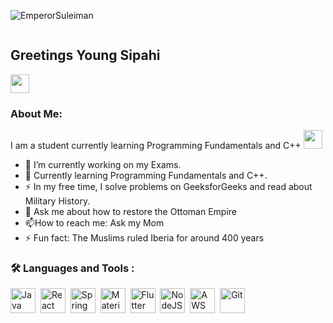![EmperorSuleiman](https://github.com/DemolisherCpp/DemolisherCpp/assets/149885996/7196736d-41ac-4b4b-9e4e-d4db035ec3c1) 

<img src="https://komarev.com/ghpvc/?username=DemolisherCpp&style=flat-square&color=blue" alt=""/> 

## Greetings Young Sipahi
<img src="https://media.giphy.com/media/hvRJCLFzcasrR4ia7z/giphy.gif" width="30px"/>

### About Me:
I am a student currently learning Programming Fundamentals and C++ <img src="https://media.giphy.com/media/WUlplcMpOCEmTGBtBW/giphy.gif" width="30">

- :telescope: I’m currently working on my Exams.
- :seedling: Currently learning Programming Fundamentals and C++.
- :zap: In my free time, I solve problems on GeeksforGeeks and read about Military History.
- :speech_balloon: Ask me about how to restore the Ottoman Empire
- :mailbox:How to reach me: Ask my Mom                                                                                         
- :zap: Fun fact: The Muslims ruled Iberia for around 400 years


### :hammer_and_wrench: Languages and Tools :
<div>
  <img src="[https://github.com/devicons/devicon/blob/master/icons/java/java-original-wordmark.svg](https://github.com/devicons/devicon/blob/master/icons/c/c-original.svg)" title="Java" alt="Java" width="40" height="40"/>&nbsp;
  <img src="[https://github.com/devicons/devicon/blob/master/icons/react/react-original-wordmark.svg" title="React](https://github.com/devicons/devicon/blob/master/icons/cplusplus/cplusplus-original.svg)" alt="React" width="40" height="40"/>&nbsp;
  <img src="[https://github.com/devicons/devicon/blob/master/icons/spring/spring-original-wordmark.svg](https://github.com/devicons/devicon/blob/master/icons/premierepro/premierepro-original.svg)" title="Spring" alt="Spring" width="40" height="40"/>&nbsp;
  <img src="[https://github.com/devicons/devicon/blob/master/icons/materialui/materialui-original.svg](https://github.com/devicons/devicon/blob/master/icons/visualstudio/visualstudio-plain.svg)" title="Material UI" alt="Material UI" width="40" height="40"/>&nbsp;
  <img src="[https://github.com/devicons/devicon/blob/master/icons/flutter/flutter-original.svg](https://github.com/devicons/devicon/blob/master/icons/vscode/vscode-original.svg)" title="Flutter" alt="Flutter" width="40" height="40"/>&nbsp;
<img src="[https://github.com/devicons/devicon/blob/master/icons/nodejs/nodejs-original-wordmark.svg](https://github.com/devicons/devicon/blob/master/icons/photoshop/photoshop-plain.svg)" title="NodeJS" alt="NodeJS" width="40" height="40"/>&nbsp;
  <img src="[https://github.com/devicons/devicon/blob/master/icons/amazonwebservices/amazonwebservices-plain-wordmark.svg](https://github.com/devicons/devicon/blob/master/icons/csharp/csharp-original.svg)" title="AWS" alt="AWS" width="40" height="40"/>&nbsp;
  <img src="[https://github.com/devicons/devicon/blob/master/icons/git/git-original-wordmark.svg](https://github.com/devicons/devicon/blob/master/icons/android/android-original.svg)" title="Git" **alt="Git" width="40" height="40"/>
</div>


<!--
**DemolisherCpp/DemolisherCpp** is a ✨ _special_ ✨ repository because its `README.md` (this file) appears on your GitHub profile.

Here are some ideas to get you started:

- :telescope: I’m currently working on my Exams.
- :seedling: Currently learning Programming Fundamentals and C++.
- :zap: In my free time, I solve problems on GeeksforGeeks and read about Military History.
- 👯 I’m looking to collaborate on ...
- 🤔 I’m looking for help with ...
- :speech_balloon: Ask me about how to restore the Ottoman Empire
- :mailbox:How to reach me: Ask my Mom
- 😄 Pronouns: ...
- :zap: Fun fact: The Muslims ruled Iberia for around 400 years
-->
